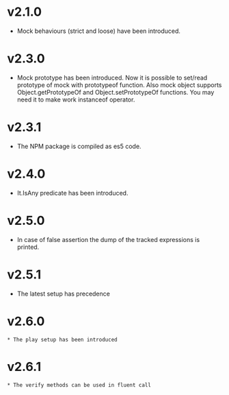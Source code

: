 v2.1.0
===================

  * Mock behaviours (strict and loose) have been introduced.
  
v2.3.0
===================

  * Mock prototype has been introduced. Now it is possible to set/read prototype of mock with prototypeof function.
  Also mock object supports Object.getPrototypeOf and Object.setPrototypeOf functions. You may need it to make work 
  instanceof operator.
  
v2.3.1
===================

  * The NPM package is compiled as es5 code.
  
  v2.4.0
===================

  * It.IsAny predicate has been introduced.
    
   v2.5.0
===================

  * In case of false assertion the dump of the tracked expressions is printed.
  
  v2.5.1
===================

  * The latest setup has precedence

  v2.6.0
===================

    * The play setup has been introduced

  v2.6.1
===================

    * The verify methods can be used in fluent call
